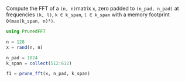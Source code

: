 Compute the FFT of a `(n, n)`matrix `x`, zero padded to `(n_pad, n_pad)`
at frequencies `(k, l)`, `k ∈ k_span`, `l ∈ k_span` with a memory footprint `O(max(k_span, n)²)`.

```julia
using PrunedFFT

n = 128
x = rand(n, n)

n_pad = 1024
k_span = collect(512:612)

f1 = prune_fft(x, n_pad, k_span)
```


